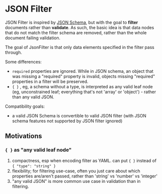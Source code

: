 # JSON Filter

JSON Filter is inspired by [JSON Schema](https://json-schema.org/), but with the goal to **filter**
documents rather than **validate**.  As such, the basic idea is that data nodes that do not match
the filter schema are removed, rather than the whole document failing validation.

The goal of JsonFilter is that only data elements specified in the filter pass through.

Some differences:
   - `required` properties are ignored.  While in JSON schema, an object that was missing a
     "required" property is invalid, objects missing "required" properties in a filter will be
      preserved.
   -  `{ }` , eg, a schema without a type, is interpreted as any valid leaf node (eg, unconstrained
      leaf; everything that's not 'array' or 'object') - rather than any valid JSON.

Compatibility goals:
  - a valid JSON Schema is convertible to valid JSON filter (with JSON schema features not supported
    by JSON filter ignored)


## Motivations

### `{ }` as "any valid leaf node"

  1. compactness, esp when encoding filter as YAML.  can put `{ }` instead of `{ "type": "string" }`
  2. flexibility; for filtering use-case, often you just care about which properties are/aren't
     passed, rather than 'string' vs 'number' vs 'integer'
  3. "any valid JSON" is more common use case in validation than in filtering.
